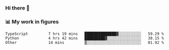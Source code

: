 ### Hi there 👋

### 📊 My work in figures

<!--START_SECTION:waka-->

```text
TypeScript         7 hrs 19 mins   ██████████████▓░░░░░░░░░░   59.29 %
Python             4 hrs 42 mins   █████████▓░░░░░░░░░░░░░░░   38.15 %
Other              14 mins         ▒░░░░░░░░░░░░░░░░░░░░░░░░   01.92 %
```

<!--END_SECTION:waka-->
